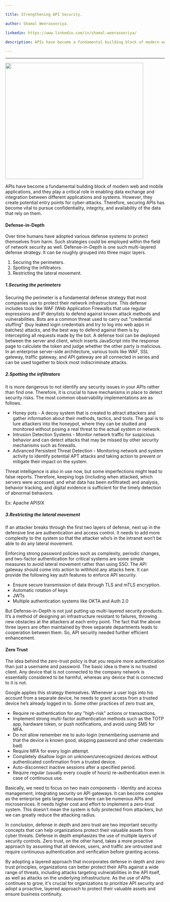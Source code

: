 ```yaml
---

title: Strengthening API Security.

author: Shamal Weerasooriya.

linkedin: https://www.linkedin.com/in/shamal-weerasooriya/

description: APIs have become a fundamental building block of modern web and mobile applications, and they play a critical role in enabling data exchange and integration between different applications and systems. However, they create potential entry points for cyber-attacks. Therefore, securing APIs has become vital to pursue confidentiality, integrity, and availability of the data that rely on them.

---
```

___

<img src="/img/sw_1_2023_02_31.jpg" height="366 px" width="436 px"  />

APIs have become a fundamental building block of modern web and mobile applications, and they play a critical role in enabling data exchange and integration between different applications and systems. However, they create potential entry points for cyber-attacks. Therefore, securing APIs has become vital to pursue confidentiality, integrity, and availability of the data that rely on them.

#### **Defense-in-Depth**

Over time humans have adopted various defense systems to protect themselves from harm. Such strategies could be employed within the field of network security as well. Defense-in-Depth is one such multi-layered defense strategy. It can be roughly grouped into three major layers.

1.	Securing the perimeters.
2.	Spotting the infiltrators.
3.	Restricting the lateral movement.


##### **1.Securing the perimeters**
Securing the perimeter is a fundamental defense strategy that most companies use to protect their network infrastructure. This defense includes tools like WAF (Web Application Firewall)s that use regular expressions and IP denylists to defend against known attack methods and vulnerabilities. Bots are a common threat used to carry out "credential stuffing" (buy leaked login credentials and try to log into web apps in batches) attacks, and the best way to defend against them is by intercepting all requests made by the bot. A defense tool can be deployed between the server and client, which inserts JavaScript into the response page to calculate the token and judge whether the other party is malicious. In an enterprise server-side architecture, various tools like WAF, SSL gateway, traffic gateway, and API gateway are all connected in series and can be used together to block most indiscriminate attacks.

##### **2.Spotting the infiltrators**
It is more dangerous to not identify any security issues in your APIs rather than find one. Therefore, it is crucial to have mechanisms in place to detect security risks. The most common observability implementations are as follows.

 - Honey pots - A decoy system that is created to attract attackers and gather information about their methods, tactics, and tools. The goal is to lure attackers into the honeypot, where they can be studied and monitored without posing a real threat to the actual system or network.
 - Intrusion Detection Systems - Monitor network traffic for suspicious behavior and can detect attacks that may be missed by other security mechanisms such as firewalls.
 - Advanced Persistent Threat Detection - Monitoring network and system activity to identify potential APT attacks and taking action to prevent or mitigate their impact on the system.

Threat intelligence is also in use now, but some imperfections might lead to false reports. Therefore, keeping logs (including when attacked, which servers were accessed, and what data has been exfiltrated) and analysis, behavior tracking, and digital evidence is sufficient for the timely detection of abnormal behaviors. 

Ex: Apache APISIX

##### **3.Restricting the lateral movement**
If an attacker breaks through the first two layers of defense, next up in the defensive line are authentication and access control. It needs to add more complexity to the system so that the attacker who’s in the intranet won’t be able to do any lateral movement.

Enforcing strong password policies such as complexity, periodic changes, and two-factor authentication for critical systems are some simple measures to avoid lateral movement rather than using SSO. The API gateway should come into action to withhold any attacks here. It can provide the following key auth features to enforce API security.

 - Ensure secure transmission of data through TLS and mTLS encryption.
 - Automatic rotation of keys
 - JWTs
 - Multiple authentication systems like OKTA and Auth 2.0

But Defense-in-Depth is not just putting up multi-layered security products. It’s a method of designing an infrastructure resistant to failures, throwing new obstacles at the attackers at each entry point. The fact that the above three layers are often maintained by three separate departments leads to cooperation between them. So, API security needed further efficient enhancement.

#### **Zero Trust**
The idea behind the zero-trust policy is that you require more authentication than just a username and password. The basic idea is there is no trusted client. Any device that is not connected to the company network is essentially considered to be harmful, whereas any device that is connected to it is not. 

Google applies this strategy themselves. Whenever a user logs into his account from a separate device, he needs to grant access from a trusted device he’s already logged in to. Some other practices of zero trust are,
 - Require re-authentication for any "high-risk" actions or transactions.
 - Implement strong multi-factor authentication methods such as the TOTP app, hardware token, or push notifications, and avoid using SMS for MFA.
 - Do not allow remember me to auto-login (remembering username and that the device is known good, skipping password and other credentials: bad)
 - Require MFA for every login attempt.
 - Completely disallow login on unknown/unrecognized devices without authenticated confirmation from a trusted device.
 - Auto-disconnect inactive sessions after a specified period.
 - Require regular (usually every couple of hours) re-authentication even in case of continuous use.

Basically, we need to focus on two main components - Identity and access management, integrating security on API gateways. It can become complex as the enterprise gets larger because there can be numerous APIs and microservices. It needs higher cost and effort to implement a zero-trust system. This doesn’t mean the system is fully protected from attackers, but we can greatly reduce the attacking radius.

In conclusion, defense in depth and zero trust are two important security concepts that can help organizations protect their valuable assets from cyber threats. Defense in depth emphasizes the use of multiple layers of security controls. Zero trust, on the other hand, takes a more proactive approach by assuming that all devices, users, and traffic are untrusted and require continuous authentication and verification before granting access.

By adopting a layered approach that incorporates defense in depth and zero trust principles, organizations can better protect their APIs against a wide range of threats, including attacks targeting vulnerabilities in the API itself, as well as attacks on the underlying infrastructure. As the use of APIs continues to grow, it's crucial for organizations to prioritize API security and adopt a proactive, layered approach to protect their valuable assets and ensure business continuity.


